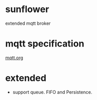 # sunflower
extended mqtt broker

# mqtt specification

[mqtt.org](http://docs.oasis-open.org/mqtt/mqtt/v3.1.1/mqtt-v3.1.1.html)

# extended

 - support queue. FIFO and Persistence.
